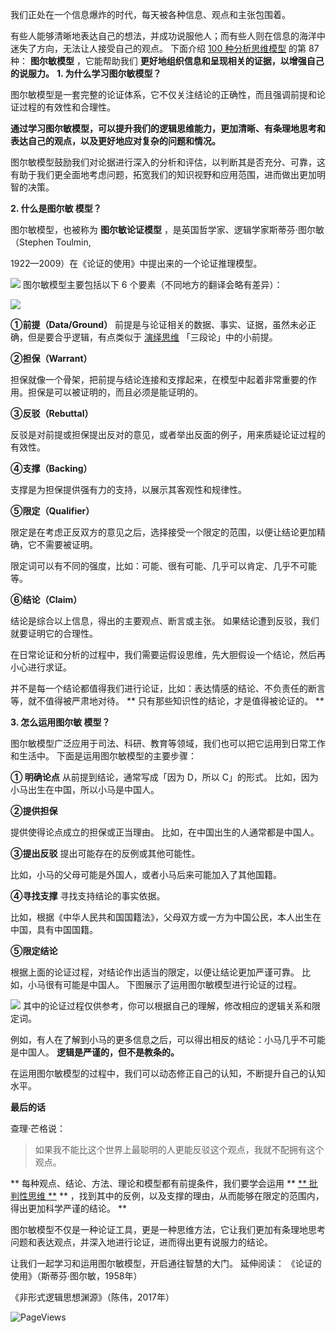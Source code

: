 我们正处在一个信息爆炸的时代，每天被各种信息、观点和主张包围着。

有些人能够清晰地表达自己的想法，并成功说服他人；而有些人则在信息的海洋中迷失了方向，无法让人接受自己的观点。  下面介绍 [100 种分析思维模型](https://mp.weixin.qq.com/mp/appmsgalbum?__biz=MzA4ODE2OTIxMw==&action=getalbum&album_id=1701638273011351554#wechat_redirect) 的第 87 种： **图尔敏模型** ，它能帮助我们 **更好地组织信息和呈现相关的证据，以增强自己的说服力。** **1. 为什么学习图尔敏模型？**

图尔敏模型是一套完整的论证体系，它不仅关注结论的正确性，而且强调前提和论证过程的有效性和合理性。

**通过学习图尔敏模型，可以提升我们的逻辑思维能力，更加清晰、有条理地思考和表达自己的观点，以及更好地应对复杂的问题和情况。**

图尔敏模型鼓励我们对论据进行深入的分析和评估，以判断其是否充分、可靠，这有助于我们更全面地考虑问题，拓宽我们的知识视野和应用范围，进而做出更加明智的决策。

**2. 什么是图尔敏 模型？**

图尔敏模型，也被称为 **图尔敏论证模型** ，是英国哲学家、逻辑学家斯蒂芬·图尔敏（Stephen Toulmin,

1922—2009）在《论证的使用》中提出来的一个论证推理模型。

![](https://mmbiz.qpic.cn/mmbiz_png/giaycic3UNwo21XLic7CXj4a2LdM0QvtaDAN17tt1f7iarpc3m1Kd9HNgLhkMHek0JXqELUjy90Kv5DrnrDxNenxEQ/640?wx_fmt=png) 图尔敏模型主要包括以下 6 个要素（不同地方的翻译会略有差异）：

![](https://mmbiz.qpic.cn/mmbiz_png/giaycic3UNwo21XLic7CXj4a2LdM0QvtaDAauaAtGVTnCBO3V5njqV2R4yet7RpHWXlXHKalwEdxP6ONuhv73m74w/640?wx_fmt=png) 

**①前提（Data/Ground）** 前提是与论证相关的数据、事实、证据，虽然未必正确，但是要合乎逻辑，有点类似于 [演绎思维](https://mp.weixin.qq.com/s?__biz=MzA4ODE2OTIxMw==&mid=2653476267&idx=1&sn=b6df9698692b05099b84867c775c16ea&scene=21#wechat_redirect) 「三段论」中的小前提。 

**②担保（Warrant）**

担保就像一个骨架，把前提与结论连接和支撑起来，在模型中起着非常重要的作用。担保是可以被证明的，而且必须是能证明的。 

**③反驳（Rebuttal）**

反驳是对前提或担保提出反对的意见，或者举出反面的例子，用来质疑论证过程的有效性。 

**④支撑（Backing）**

支撑是为担保提供强有力的支持，以展示其客观性和规律性。 

**⑤限定（Qualifier）**

限定是在考虑正反双方的意见之后，选择接受一个限定的范围，以便让结论更加精确，它不需要被证明。

限定词可以有不同的强度，比如：可能、很有可能、几乎可以肯定、几乎不可能等。 

**⑥结论（Claim）**

结论是综合以上信息，得出的主要观点、断言或主张。  如果结论遭到反驳，我们就要证明它的合理性。

在日常论证和分析的过程中，我们需要运假设思维，先大胆假设一个结论，然后再小心进行求证。

并不是每一个结论都值得我们进行论证，比如：表达情感的结论、不负责任的断言等，就不值得被严肃地对待。  ** 只有那些知识性的结论，才是值得被论证的。  **

**3. 怎么运用图尔敏 模型？**

图尔敏模型广泛应用于司法、科研、教育等领域，我们也可以把它运用到日常工作和生活中。  下面是运用图尔敏模型的主要步骤：

**① 明确论点** 从前提到结论，通常写成「因为 D，所以 C」的形式。  比如，因为小马出生在中国，所以小马是中国人。 

**②提供担保**

提供使得论点成立的担保或正当理由。  比如，在中国出生的人通常都是中国人。 

**③提出反驳** 提出可能存在的反例或其他可能性。

比如，小马的父母可能是外国人，或者小马后来可能加入了其他国籍。 

**④寻找支撑** 寻找支持结论的事实依据。

比如，根据《中华人民共和国国籍法》，父母双方或一方为中国公民，本人出生在中国，具有中国国籍。 

**⑤限定结论**

根据上面的论证过程，对结论作出适当的限定，以便让结论更加严谨可靠。  比如，小马很有可能是中国人。  下图展示了运用图尔敏模型进行论证的过程。

![](https://mmbiz.qpic.cn/mmbiz_png/giaycic3UNwo21XLic7CXj4a2LdM0QvtaDAsIq3ApCOEwZBYiaxdcMdibiaMT1QehovnQibtYWqNYjDiboYQqC3cjtZ6OQ/640?wx_fmt=png) 其中的论证过程仅供参考，你可以根据自己的理解，修改相应的逻辑关系和限定词。

例如，有人在了解到小马的更多信息之后，可以得出相反的结论：小马几乎不可能是中国人。  **逻辑是严谨的，但不是教条的。**

在运用图尔敏模型的过程中，我们可以动态修正自己的认知，不断提升自己的认知水平。  

**最后的话**

 查理·芒格说：

> 如果我不能比这个世界上最聪明的人更能反驳这个观点，我就不配拥有这个观点。

** 每种观点、结论、方法、理论和模型都有前提条件，我们要学会运用  ** [** 批判性思维  **](https://mp.weixin.qq.com/s?__biz=MzA4ODE2OTIxMw==&mid=2653481563&idx=1&sn=0b5fbbf66ec45cae08d2e4229119a2e7&scene=21#wechat_redirect) ** ，找到其中的反例，以及支撑的理由，从而能够在限定的范围内，得出更加科学严谨的结论。  **

图尔敏模型不仅是一种论证工具，更是一种思维方法，它让我们更加有条理地思考问题和表达观点，并深入地进行论证，进而得出更有说服力的结论。

让我们一起学习和运用图尔敏模型，开启通往智慧的大门。  延伸阅读：  《论证的使用》（斯蒂芬·图尔敏，1958年）

《非形式逻辑思想渊源》（陈伟，2017年）

![PageViews](https://visitor-badge.laobi.icu/badge?page_id=sjhfx.linji&left_text=PageViews&right_color=%2300589F)